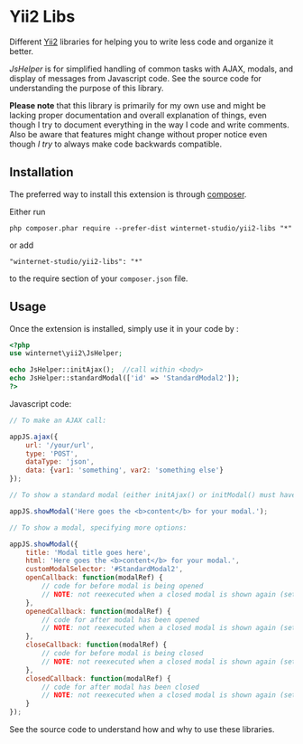Yii2 Libs
=========
Different [Yii2](http://www.yiiframework.com/) libraries for helping you to write less code and organize it better.

*JsHelper* is for simplified handling of common tasks with AJAX, modals, and display of messages from Javascript code. See the source code for understanding the purpose of this library.

**Please note** that this library is primarily for my own use and might be lacking proper documentation and overall explanation of things, even though I try to document everything in the way I code and write comments. Also be aware that features might change without proper notice even though *I try* to always make code backwards compatible.

Installation
------------

The preferred way to install this extension is through [composer](http://getcomposer.org/download/).

Either run

```
php composer.phar require --prefer-dist winternet-studio/yii2-libs "*"
```

or add

```
"winternet-studio/yii2-libs": "*"
```

to the require section of your `composer.json` file.


Usage
-----

Once the extension is installed, simply use it in your code by  :


```php
<?php
use winternet\yii2\JsHelper;

echo JsHelper::initAjax();  //call within <body>
echo JsHelper::standardModal(['id' => 'StandardModal2']);
?>
```

Javascript code:

```js
// To make an AJAX call:

appJS.ajax({
	url: '/your/url',
	type: 'POST',
	dataType: 'json',
	data: {var1: 'something', var2: 'something else'}
});

// To show a standard modal (either initAjax() or initModal() must have been called beforehand):

appJS.showModal('Here goes the <b>content</b> for your modal.');

// To show a modal, specifying more options:

appJS.showModal({
	title: 'Modal title goes here',
	html: 'Here goes the <b>content</b> for your modal.',
	customModalSelector: '#StandardModal2',
	openCallback: function(modalRef) {
		// code for before modal is being opened
		// NOTE: not reexecuted when a closed modal is shown again (set up standard Bootstrap modal events for that)
	},
	openedCallback: function(modalRef) {
		// code for after modal has been opened
		// NOTE: not reexecuted when a closed modal is shown again (set up standard Bootstrap modal events for that)
	},
	closeCallback: function(modalRef) {
		// code for before modal is being closed
		// NOTE: not reexecuted when a closed modal is shown again (set up standard Bootstrap modal events for that)
	},
	closedCallback: function(modalRef) {
		// code for after modal has been closed
		// NOTE: not reexecuted when a closed modal is shown again (set up standard Bootstrap modal events for that)
	}
});
```

See the source code to understand how and why to use these libraries.
